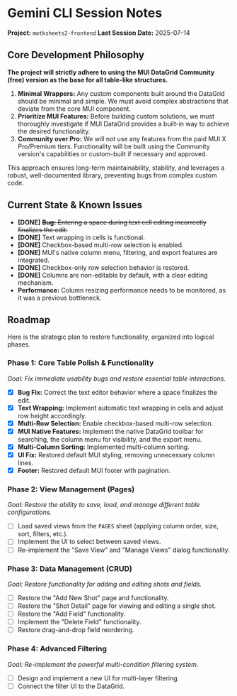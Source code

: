 # Gemini CLI Session Notes

**Project:** `motksheets2-frontend`
**Last Session Date:** 2025-07-14

## Core Development Philosophy

**The project will strictly adhere to using the MUI DataGrid Community (free) version as the base for all table-like structures.**

1.  **Minimal Wrappers:** Any custom components built around the DataGrid should be minimal and simple. We must avoid complex abstractions that deviate from the core MUI component.
2.  **Prioritize MUI Features:** Before building custom solutions, we must thoroughly investigate if MUI DataGrid provides a built-in way to achieve the desired functionality.
3.  **Community over Pro:** We will not use any features from the paid MUI X Pro/Premium tiers. Functionality will be built using the Community version's capabilities or custom-built if necessary and approved.

This approach ensures long-term maintainability, stability, and leverages a robust, well-documented library, preventing bugs from complex custom code.

## Current State & Known Issues

-   **[DONE]** ~~**Bug:** Entering a space during text cell editing incorrectly finalizes the edit.~~
-   **[DONE]** Text wrapping in cells is functional.
-   **[DONE]** Checkbox-based multi-row selection is enabled.
-   **[DONE]** MUI's native column menu, filtering, and export features are integrated.
-   **[DONE]** Checkbox-only row selection behavior is restored.
-   **[DONE]** Columns are non-editable by default, with a clear editing mechanism.
-   **Performance:** Column resizing performance needs to be monitored, as it was a previous bottleneck.

## Roadmap

Here is the strategic plan to restore functionality, organized into logical phases.

### Phase 1: Core Table Polish & Functionality
*Goal: Fix immediate usability bugs and restore essential table interactions.*
- [x] **Bug Fix:** Correct the text editor behavior where a space finalizes the edit.
- [x] **Text Wrapping:** Implement automatic text wrapping in cells and adjust row height accordingly.
- [x] **Multi-Row Selection:** Enable checkbox-based multi-row selection.
- [x] **MUI Native Features:** Implement the native DataGrid toolbar for searching, the column menu for visibility, and the export menu.
- [x] **Multi-Column Sorting:** Implemented multi-column sorting.
- [x] **UI Fix:** Restored default MUI styling, removing unnecessary column lines.
- [x] **Footer:** Restored default MUI footer with pagination.

### Phase 2: View Management (Pages)
*Goal: Restore the ability to save, load, and manage different table configurations.*
- [ ] Load saved views from the `PAGES` sheet (applying column order, size, sort, filters, etc.).
- [ ] Implement the UI to select between saved views.
- [ ] Re-implement the "Save View" and "Manage Views" dialog functionality.

### Phase 3: Data Management (CRUD)
*Goal: Restore functionality for adding and editing shots and fields.*
- [ ] Restore the "Add New Shot" page and functionality.
- [ ] Restore the "Shot Detail" page for viewing and editing a single shot.
- [ ] Restore the "Add Field" functionality.
- [ ] Implement the "Delete Field" functionality.
- [ ] Restore drag-and-drop field reordering.

### Phase 4: Advanced Filtering
*Goal: Re-implement the powerful multi-condition filtering system.*
- [ ] Design and implement a new UI for multi-layer filtering.
- [ ] Connect the filter UI to the DataGrid.